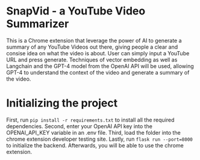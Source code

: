 # SnapVid - a YouTube Video Summarizer
This is a Chrome extension that leverage the power of AI to generate a summary of any YouTube Videos out there, giving people a clear and consise idea on what the video is about. User can simply input a YouTube URL and press generate. Techniques of vector embedding as well as Langchain and the GPT-4 model from the OpenAI API will be used, allowing GPT-4 to understand the context of the video and generate a summary of the video.
 
# Initializing the project
First, run ``` pip install -r requirements.txt ``` to install all the required dependencies. Second, enter your OpenAI API key into the OPENAI_API_KEY variable in an .env file. Third, load the folder into the chrome extension developer testing site. Lastly, run ``` flask run --port=8000 ``` to initialize the backend. Afterwards, you will be able to use the chrome extension.
